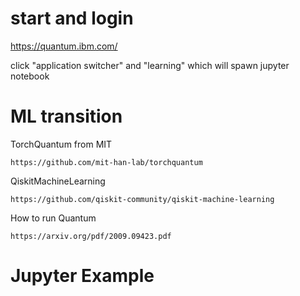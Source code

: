 # start and login

https://quantum.ibm.com/

click "application switcher" and "learning" which will spawn jupyter notebook

# ML transition

TorchQuantum from MIT
```
https://github.com/mit-han-lab/torchquantum
```
QiskitMachineLearning
```
https://github.com/qiskit-community/qiskit-machine-learning
```
How to run Quantum
```
https://arxiv.org/pdf/2009.09423.pdf
```

# Jupyter Example
